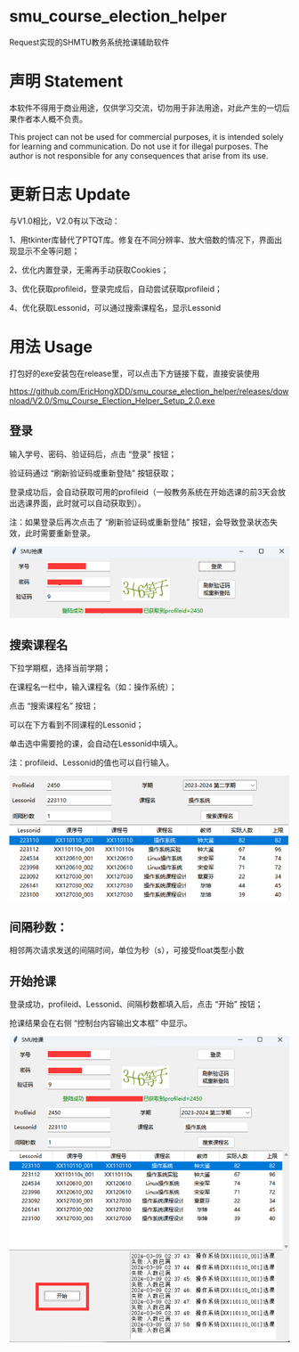 # smu_course_election_helper
Request实现的SHMTU教务系统抢课辅助软件

# 声明 Statement
本软件不得用于商业用途，仅供学习交流，切勿用于非法用途，对此产生的一切后果作者本人概不负责。

This project can not be used for commercial purposes, it is intended solely for learning and communication. Do not use it for illegal purposes. The author is not responsible for any consequences that arise from its use.

# 更新日志 Update

与V1.0相比，V2.0有以下改动：

1、用tkinter库替代了PTQT库。修复在不同分辨率、放大倍数的情况下，界面出现显示不全等问题；

2、优化内置登录，无需再手动获取Cookies；

3、优化获取profileid，登录完成后，自动尝试获取profileid；

4、优化获取Lessonid，可以通过搜索课程名，显示Lessonid

# 用法 Usage

打包好的exe安装包在release里，可以点击下方链接下载，直接安装使用

https://github.com/EricHongXDD/smu_course_election_helper/releases/download/V2.0/Smu_Course_Election_Helper_Setup_2.0.exe

## 登录

输入学号、密码、验证码后，点击 “登录” 按钮；

验证码通过 “刷新验证码或重新登陆” 按钮获取；

登录成功后，会自动获取可用的profileid（一般教务系统在开始选课的前3天会放出选课界面，此时就可以自动获取到）。

注：如果登录后再次点击了 “刷新验证码或重新登陆” 按钮，会导致登录状态失效，此时需要重新登录。

<img src="img/pic1.png" alt="pic1" style="zoom:100%;" />

## 搜索课程名

下拉学期框，选择当前学期；

在课程名一栏中，输入课程名（如：操作系统）；

点击 “搜索课程名” 按钮；

可以在下方看到不同课程的Lessonid；

单击选中需要抢的课，会自动在Lessonid中填入。

注：profileid、Lessonid的值也可以自行输入。

<img src="img/pic2.png" alt="pic2" style="zoom:100%;" />

## 间隔秒数：

相邻两次请求发送的间隔时间，单位为秒（s），可接受float类型小数

## 开始抢课

登录成功，profileid、Lessonid、间隔秒数都填入后，点击 “开始” 按钮；

抢课结果会在右侧 “控制台内容输出文本框” 中显示。

<img src="img/pic3.png" alt="pic3" style="zoom:100%;" />
